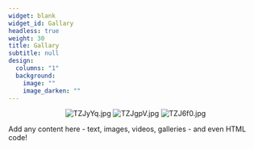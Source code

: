 ```yaml
---
widget: blank
widget_id: Gallary
headless: true
weight: 30
title: Gallary
subtitle: null
design:
  columns: "1"
  background:
    image: ""
    image_darken: ""
---
```

<center class="half">
    <img src="https://s4.ax1x.com/2021/12/19/TZJyYq.jpg" alt="TZJyYq.jpg" border="0"/><img src="https://s4.ax1x.com/2021/12/19/TZJgpV.jpg" alt="TZJgpV.jpg" border="0"/><img src="https://s4.ax1x.com/2021/12/19/TZJ6f0.jpg" alt="TZJ6f0.jpg" border="0"/>
</center>

Add any content here - text, images, videos, galleries - and even HTML code!